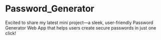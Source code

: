 # Password_Generator
Excited to share my latest mini project—a sleek, user-friendly Password Generator Web App that helps users create secure passwords in just one click!
